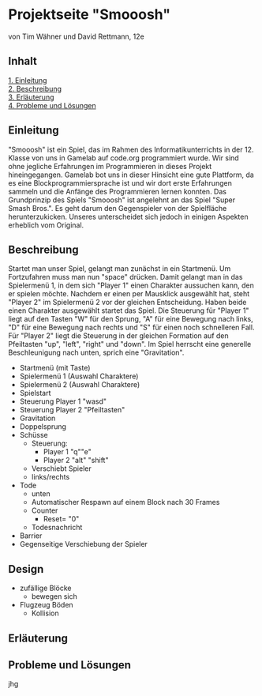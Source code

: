 # Projektseite "Smooosh"
von Tim Wähner und David Rettmann, 12e


## Inhalt

[1. Einleitung](#1)                   
[2. Beschreibung](#2)  
[3. Erläuterung](#3)   
[4. Probleme und Lösungen](#4) 


## Einleitung<a name="1"></a>

"Smooosh" ist ein Spiel, das im Rahmen des Informatikunterrichts in der 12. Klasse von uns in Gamelab auf code.org programmiert wurde. Wir sind ohne jegliche Erfahrungen im Programmieren in dieses Projekt hineingegangen. Gamelab bot uns in dieser Hinsicht eine gute Plattform, 
da es eine Blockprogrammiersprache ist und wir dort erste Erfahrungen sammeln und die Anfänge des Programmieren lernen konnten.
Das Grundprinzip des Spiels "Smooosh" ist angelehnt an das Spiel "Super Smash Bros.". Es geht darum den Gegenspieler von der Spielfläche herunterzukicken. Unseres unterscheidet sich jedoch in einigen Aspekten erheblich vom Original.

## Beschreibung<a name="2"></a>

Startet man unser Spiel, gelangt man zunächst in ein Startmenü. Um Fortzufahren muss man nun "space" drücken. Damit gelangt man in das Spielermenü 1, in dem sich "Player 1" einen Charakter aussuchen kann, den er spielen möchte. Nachdem er einen per Mausklick ausgewählt hat, steht "Player 2" im Spielermenü 2 vor der gleichen Entscheidung. Haben beide einen Charakter ausgewählt startet das Spiel. Die Steuerung für "Player 1" liegt auf den Tasten "W" für den Sprung, "A" für eine Bewegung nach links, "D" für eine Bewegung nach rechts und "S" für einen noch schnelleren Fall. Für "Player 2" liegt die Steuerung in der gleichen Formation auf den Pfeiltasten "up", "left", "right" und "down". Im Spiel herrscht eine generelle Beschleunigung nach unten, sprich eine "Gravitation".


- Startmenü (mit Taste)
- Spielermenü 1 (Auswahl Charaktere)
- Spielermenü 2 (Auswahl Charaktere) 
- Spielstart
- Steuerung Player 1 "wasd" 
- Steuerung Player 2 "Pfeiltasten"
- Gravitation 
- Doppelsprung
- Schüsse
  - Steuerung:
    - Player 1 "q""e"
    - Player 2 "alt" "shift"
  - Verschiebt Spieler 
  - links/rechts
- Tode
  - unten
  - Automatischer Respawn auf einem Block nach 30 Frames
  - Counter 
     - Reset= "0"
  - Todesnachricht 
- Barrier
- Gegenseitige Verschiebung der Spieler




## Design 
- zufällige Blöcke 
  - bewegen sich
- Flugzeug 
Böden
  - Kollision

## Erläuterung<a name="3"></a>


## Probleme und Lösungen<a name="4"></a>
jhg
